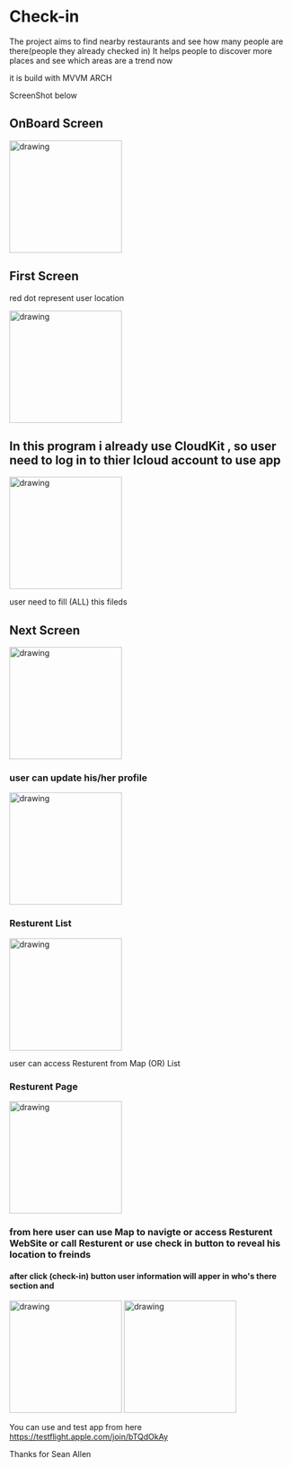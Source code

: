 # Check-in

The project aims to find nearby restaurants and see how many people are there(people they already checked in)
It helps people to discover more places and see which areas are a trend now

it is build with MVVM ARCH

ScreenShot below 

## OnBoard Screen 
<img src="ScreenShots/OnBoard.PNG" alt="drawing" width="200"/>

## First Screen
red dot represent user location 

<img src="ScreenShots/FirstScreen.PNG" alt="drawing" width="200"/>

## In this program i already use CloudKit , so user need to log in to thier Icloud account to use app


<img src="ScreenShots/emptyFields.PNG" alt="drawing" width="200"/>

user need to fill (ALL) this fileds 


## Next Screen 

<img src="ScreenShots/profile after reg.PNG" alt="drawing" width="200"/>


### user can update his/her profile 
<img src="ScreenShots/UpdateProfile.PNG" alt="drawing" width="200"/>

### 

### Resturent List 

<img src="ScreenShots/RestList.PNG" alt="drawing" width="200"/>

user can access Resturent from Map (OR) List

### Resturent Page 

<img src="ScreenShots/RestPage.PNG" alt="drawing" width="200"/>


### from here user can use Map to navigte or access Resturent WebSite or call Resturent or use check in button to reveal his location to freinds

#### after click (check-in) button user information will apper in who's there section and

<img src="ScreenShots/ListPlusOne.PNG" alt="drawing" width="200"/>


<img src="ScreenShots/plusOne.PNG" alt="drawing" width="200"/>


You can use and test app from here 
https://testflight.apple.com/join/bTQdOkAy


Thanks for Sean Allen 
